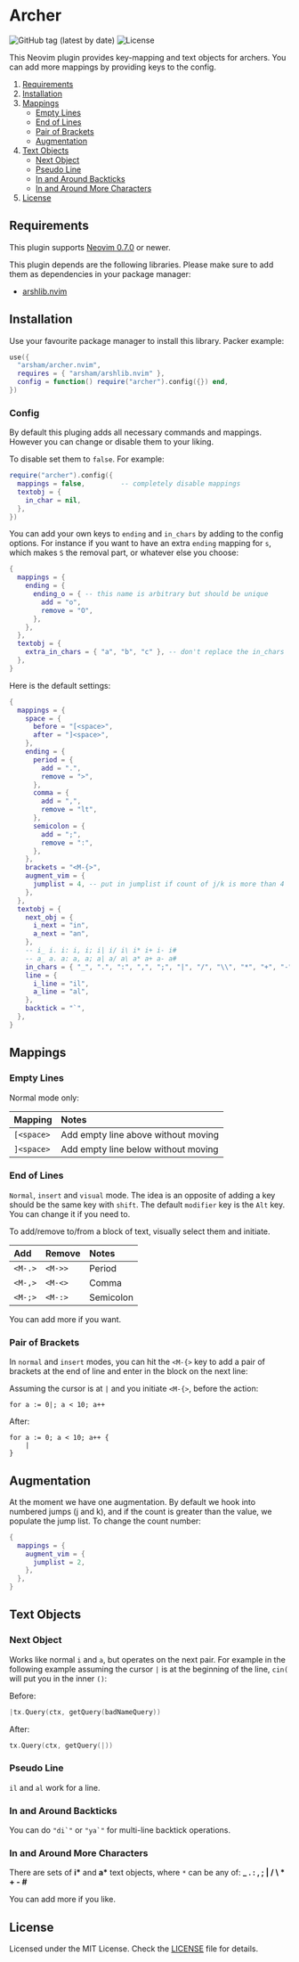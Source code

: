 # Archer

![GitHub tag (latest by date)](https://img.shields.io/github/v/tag/arsham/archer.nvim)
![License](https://img.shields.io/github/license/arsham/archer.nvim)

This Neovim plugin provides key-mapping and text objects for archers. You can
add more mappings by providing keys to the config.

1. [Requirements](#requirements)
2. [Installation](#installation)
3. [Mappings](#mappings)
   - [Empty Lines](#empty-lines)
   - [End of Lines](#end-of-lines)
   - [Pair of Brackets](#pair-of-brackets)
   - [Augmentation](#augmentation)
4. [Text Objects](#text-objects)
   - [Next Object](#next-object)
   - [Pseudo Line](#pseudo-line)
   - [In and Around Backticks](#in-and-around-backticks)
   - [In and Around More Characters](#in-and-around-more-characters)
5. [License](#license)

## Requirements

This plugin supports [Neovim
0.7.0](https://github.com/neovim/neovim/releases/tag/v0.7.0) or newer.

This plugin depends are the following libraries. Please make sure to add them
as dependencies in your package manager:

- [arshlib.nvim](https://github.com/arsham/arshlib.nvim)

## Installation

Use your favourite package manager to install this library. Packer example:

```lua
use({
  "arsham/archer.nvim",
  requires = { "arsham/arshlib.nvim" },
  config = function() require("archer").config({}) end,
})
```

### Config

By default this pluging adds all necessary commands and mappings. However you
can change or disable them to your liking.

To disable set them to `false`. For example:

```lua
require("archer").config({
  mappings = false,         -- completely disable mappings
  textobj = {
    in_char = nil,
  },
})
```

You can add your own keys to `ending` and `in_chars` by adding to the config
options. For instance if you want to have an extra `ending` mapping for `s`,
which makes `S` the removal part, or whatever else you choose:

```lua
{
  mappings = {
    ending = {
      ending_o = { -- this name is arbitrary but should be unique
        add = "o",
        remove = "O",
      },
    },
  },
  textobj = {
    extra_in_chars = { "a", "b", "c" }, -- don't replace the in_chars
  },
}
```

Here is the default settings:

```lua
{
  mappings = {
    space = {
      before = "[<space>",
      after = "]<space>",
    },
    ending = {
      period = {
        add = ".",
        remove = ">",
      },
      comma = {
        add = ",",
        remove = "lt",
      },
      semicolon = {
        add = ";",
        remove = ":",
      },
    },
    brackets = "<M-{>",
    augment_vim = {
      jumplist = 4, -- put in jumplist if count of j/k is more than 4
    },
  },
  textobj = {
    next_obj = {
      i_next = "in",
      a_next = "an",
    },
    -- i_ i. i: i, i; i| i/ i\ i* i+ i- i#
    -- a_ a. a: a, a; a| a/ a\ a* a+ a- a#
    in_chars = { "_", ".", ":", ",", ";", "|", "/", "\\", "*", "+", "-", "#" },
    line = {
      i_line = "il",
      a_line = "al",
    },
    backtick = "`",
  },
}
```

## Mappings

### Empty Lines

Normal mode only:

| Mapping    | Notes                               |
| :--------- | :---------------------------------- |
| `[<space>` | Add empty line above without moving |
| `]<space>` | Add empty line below without moving |

### End of Lines

`Normal`, `insert` and `visual` mode. The idea is an opposite of adding a key
should be the same key with `shift`. The default `modifier` key is the `Alt`
key. You can change it if you need to.

To add/remove to/from a block of text, visually select them and initiate.

| Add     | Remove  | Notes     |
| :------ | :------ | :-------- |
| `<M-.>` | `<M->>` | Period    |
| `<M-,>` | `<M-<>` | Comma     |
| `<M-;>` | `<M-:>` | Semicolon |

You can add more if you want.

### Pair of Brackets

In `normal` and `insert` modes, you can hit the `<M-{>` key to add a pair of
brackets at the end of line and enter in the block on the next line:

Assuming the cursor is at `|` and you initiate `<M-{>`, before the action:

```
for a := 0|; a < 10; a++
```

After:

```
for a := 0; a < 10; a++ {
    |
}
```

## Augmentation

At the moment we have one augmentation. By default we hook into numbered jumps
(j and k), and if the count is greater than the value, we populate the jump
list. To change the count number:

```lua
{
  mappings = {
    augment_vim = {
      jumplist = 2,
    },
  },
}
```

## Text Objects

### Next Object

Works like normal `i` and `a`, but operates on the next pair. For example in
the following example assuming the cursor `|` is at the beginning of the line,
`cin(` will put you in the inner `()`:

Before:

```go
|tx.Query(ctx, getQuery(badNameQuery))
```

After:

```go
tx.Query(ctx, getQuery(|))
```

### Pseudo Line

`il` and `al` work for a line.

### In and Around Backticks

You can do `` "di`" `` or `` "ya`" `` for multi-line backtick operations.

### In and Around More Characters

There are sets of **i\*** and **a\*** text objects, where `*` can be any of:
**\_ . : , ; | / \ \* + - #**

You can add more if you like.

## License

Licensed under the MIT License. Check the [LICENSE](./LICENSE) file for details.

<!--
vim: foldlevel=1
-->
